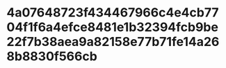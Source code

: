 # 4a07648723f434467966c4e4cb7704f1f6a4efce8481e1b32394fcb9be22f7b38aea9a82158e77b71fe14a268b8830f566cb